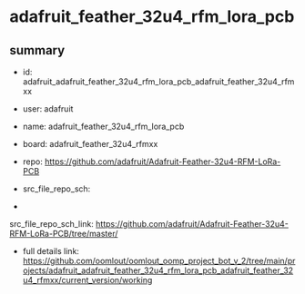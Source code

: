 # adafruit_feather_32u4_rfm_lora_pcb
 
## summary 
* id: adafruit_adafruit_feather_32u4_rfm_lora_pcb_adafruit_feather_32u4_rfmxx
* user: adafruit
* name: adafruit_feather_32u4_rfm_lora_pcb
* board: adafruit_feather_32u4_rfmxx
* repo: https://github.com/adafruit/Adafruit-Feather-32u4-RFM-LoRa-PCB



* src_file_repo_sch: 
*
 src_file_repo_sch_link: https://github.com/adafruit/Adafruit-Feather-32u4-RFM-LoRa-PCB/tree/master/
* full details link: https://github.com/oomlout/oomlout_oomp_project_bot_v_2/tree/main/projects/adafruit_adafruit_feather_32u4_rfm_lora_pcb_adafruit_feather_32u4_rfmxx/current_version/working  






